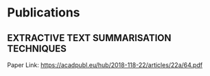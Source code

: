# Publications

## EXTRACTIVE TEXT SUMMARISATION TECHNIQUES
Paper Link: https://acadpubl.eu/hub/2018-118-22/articles/22a/64.pdf
